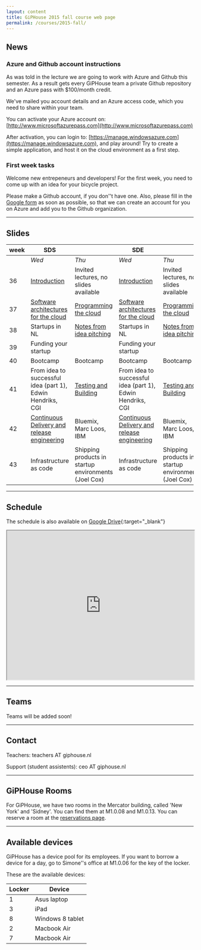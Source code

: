 ```yaml
---
layout: content
title: GiPHouse 2015 fall course web page
permalink: /courses/2015-fall/
---
```


News
---------------------

### Azure and Github account instructions ### 
As was told in the lecture we are going to work with Azure and Github this
semester. As a result gets every GiPHouse team a private Github repository and
an Azure pass with $100/month credit.

We've mailed you account details and an Azure access code, which you need to share
within your team.

You can activate your Azure account on:
[http://www.microsoftazurepass.com](http://www.microsoftazurepass.com)

After activation, you can login to:
[https://manage.windowsazure.com](https://manage.windowsazure.com), and play
around! Try to create a simple application, and host it on the cloud environment
as a first step. 

### First week tasks ###
Welcome new entrepeneurs and developers! For the first week, you need to come up
with an idea for your bicycle project.

Please make a Github account, if you don''t have one. Also, please fill in the
[Google form](http://goo.gl/forms/ZcXhM78w9i) as soon as possible, 
so that we can create an account for you on Azure and add you to the Github 
organization.

***

Slides
------

| week | SDS |     | SDE |     |
|------|-----|-----|-----|-----|
|      | *Wed* | *Thu* | *Wed* | *Thu* |
| 36   | [Introduction](https://drive.google.com/open?id=0B6Zf71MLHzExbklha3VoZXVwUW8) | Invited lectures, no slides available  | [Introduction](https://drive.google.com/open?id=0B6Zf71MLHzExbklha3VoZXVwUW8) | Invited lectures, no slides available |
| 37   | [Software architectures for the cloud](https://drive.google.com/open?id=0B6Zf71MLHzExRGMtMGt5akE0SUE) | [Programming the cloud](https://drive.google.com/open?id=0B6Zf71MLHzExRU4talhwR1dKb28)  | [Software architectures for the cloud](https://drive.google.com/open?id=0B6Zf71MLHzExRGMtMGt5akE0SUE) | [Programming the cloud](https://drive.google.com/open?id=0B6Zf71MLHzExRU4talhwR1dKb28)|
| 38   | Startups in NL | [Notes from idea pitching](https://drive.google.com/open?id=0B6Zf71MLHzExT0Z3LVB4MEZGZE0) |  Startups in NL |[Notes from idea pitching](https://drive.google.com/open?id=0B6Zf71MLHzExT0Z3LVB4MEZGZE0) |
| 39   | Funding your startup | | Funding your startup | |
| 40   | Bootcamp | Bootcamp | Bootcamp | Bootcamp |
| 41   | From idea to successful idea (part 1), Edwin Hendriks, CGI	 | [Testing and Building](https://drive.google.com/open?id=0B6Zf71MLHzExZkEzUjB0Mlc5V0E)	 | From idea to successful idea (part 1), Edwin Hendriks, CGI |  [Testing and Building](https://drive.google.com/open?id=0B6Zf71MLHzExZkEzUjB0Mlc5V0E) |
| 42   | [Continuous Delivery and release engineering](https://drive.google.com/open?id=0B6Zf71MLHzExSGdGZVVzd0tZTjQ) | Bluemix, Marc Loos, IBM | [Continuous Delivery and release engineering](https://drive.google.com/open?id=0B6Zf71MLHzExSGdGZVVzd0tZTjQ)  | Bluemix, Marc Loos, IBM	 |
| 43   | Infrastructure as code | Shipping products in startup environments (Joel Cox) | Infrastructure as code | Shipping products in startup environments (Joel Cox) |

***

Schedule
--------
The schedule is also available on [Google Drive](https://docs.google.com/spreadsheets/d/1TBm2N4-du8Qb4L2JGDqDSfXNFwN5u7qSzniuqBBGBrE/pubhtml?gid=884926167&amp;single=true&amp;widget=true&amp;headers=false){:target="_blank"}

<iframe src="https://docs.google.com/spreadsheets/d/1TBm2N4-du8Qb4L2JGDqDSfXNFwN5u7qSzniuqBBGBrE/pubhtml?gid=884926167&amp;single=true&amp;widget=true&amp;headers=false" width="100%" height="400"></iframe> 

***

Teams
-----
Teams will be added soon!

***

Contact
-------
Teachers: teachers AT giphouse.nl

Support (student assistents): ceo AT giphouse.nl

***

GiPHouse Rooms
-----------------
For GiPHouse, we have two rooms in the Mercator building, called 'New York' and 'Sidney'. You can find them at M1.0.08 and M1.0.13. You can reserve a room at the [reservations page](http://reservations.giphouse.nl).

***

Available devices
-----------------
GiPHouse has a device pool for its employees. If you want to borrow a device for a day, go to Simone''s office at M1.0.06 for the key of the locker.

These are the available devices:

Locker | Device  
------ | ------
1      | Asus laptop
3      | iPad
8      | Windows 8 tablet
2      | Macbook Air
7      | Macbook Air


